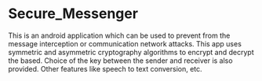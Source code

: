 # Secure_Messenger
This is an android application which can be used to prevent from the message interception or communication network attacks.
This app uses symmetric and asymmetric cryptography algorithms to encrypt and decrypt the based.
Choice of the key between the sender and receiver is also provided.
Other features like speech to text conversion, etc.
